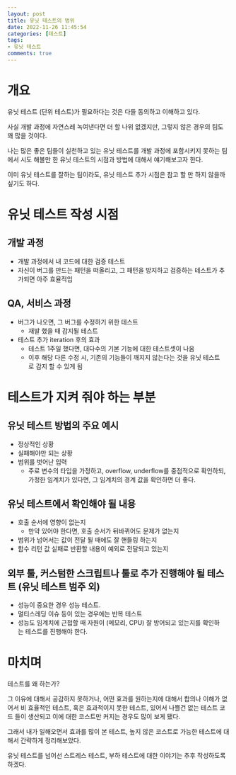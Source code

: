 ```yaml
---
layout: post
title: 유닛 테스트의 범위
date: 2022-11-26 11:45:54
categories: [테스트]
tags: 
- 유닛 테스트
comments: true
---
```


# 개요

유닛 테스트 (단위 테스트)가 필요하다는 것은 다들 동의하고 이해하고 있다.

사실 개발 과정에 자연스레 녹여낸다면 더 할 나위 없겠지만, 그렇지 않은 경우의 팀도 꽤 많을 것이다.

나는 많은 좋은 팀들이 실천하고 있는 유닛 테스트를 개발 과정에 포함시키지 못하는 팀에서 시도 해볼만 한 유닛 테스트의 시점과 방법에 대해서 얘기해보고자 한다.

이미 유닛 테스트를 잘하는 팀이라도, 유닛 테스트 추가 시점은 참고 할 만 하지 않을까 싶기도 하다.

# 유닛 테스트 작성 시점

## 개발 과정

- 개발 과정에서 내 코드에 대한 검증 테스트
- 자신이 버그를 만드는 패턴을 떠올리고, 그 패턴을 방지하고 검증하는 테스트가 추가되면 아주 효율적임

## QA, 서비스 과정

- 버그가 나오면, 그 버그를 수정하기 위한 테스트
    - 재발 했을 때 감지될 테스트
- 테스트 추가 iteration 후의 효과
    - 테스트 1주일 했다면, 대다수의 기본 기능에 대한 테스트셋이 나옴
    - 이후 해당 다른 수정 시, 기존의 기능들이 깨지지 않는다는 것을 유닛 테스트로 감지 할 수 있게 됨

# 테스트가 지켜 줘야 하는 부분

## 유닛 테스트 방법의 주요 예시
- 정상적인 상황
- 실패해야만 되는 상황
- 범위를 벗어난 입력
    - 주로 변수의 타입을 가정하고, overflow, underflow를 중점적으로 확인하되, 가정한 임계치가 있다면, 그 임계치의 경계 값을 확인하면 더 좋다.
## 유닛 테스트에서 확인해야 될 내용
- 호출 순서에 영향이 없는지
    - 만약 있어야 한다면, 호출 순서가 뒤바뀌어도 문제가 없는지
- 범위가 넘어서는 값이 전달 될 때에도 잘 핸들링 하는지
- 함수 리턴 값 실패로 반환할 내용이 예외로 전달되고 있는지
## 외부 툴, 커스텀한 스크립트나 툴로 추가 진행해야 될 테스트 (유닛 테스트 범주 외)
- 성능이 중요한 경우 성능 테스트.
- 멀티스레딩 이슈 등이 있는 경우에는 반복 테스트
- 성능도 임계치에 근접할 때 자원이 (메모리, CPU) 잘 방어되고 있는지를 확인하는 테스트를 진행해야 한다.

# 마치며

테스트를 왜 하는가?

그 이유에 대해서 공감하지 못하거나, 어떤 효과를 원하는지에 대해서 합의나 이해가 없어서 비 효율적인 테스트, 혹은 효과적이지 못한 테스트, 있어서 나쁠건 없는 테스트 코드 들이 생산되고 이에 대한 코스트만 커지는 경우도 많이 보게 됐다.

그래서 내가 일해오면서 효과를 많이 본 테스트, 높지 않은 코스트로 가능한 테스트에 대해서 간략하게 정리해보았다.

유닛 테스트를 넘어선 스트레스 테스트, 부하 테스트에 대한 이야기는 추후 작성하도록 하겠다.